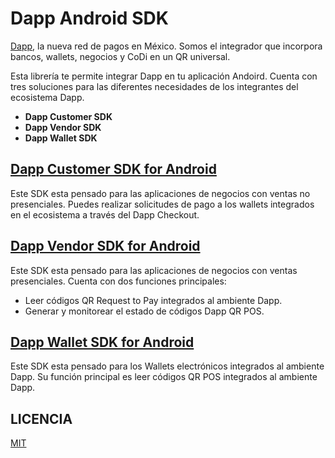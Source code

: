 ﻿# Dapp Android SDK
[Dapp](https://dapp.mx/), la nueva red de pagos en México. Somos el integrador que incorpora bancos, wallets, negocios y CoDi en un QR universal.

Esta librería te permite integrar Dapp en tu aplicación Andoird. Cuenta con tres soluciones para las diferentes necesidades de los integrantes del ecosistema Dapp.

 - **Dapp Customer SDK**
 - **Dapp Vendor SDK**
 - **Dapp Wallet SDK**

## [Dapp Customer SDK for Android](customer)

Este SDK esta pensado para las aplicaciones de negocios con ventas no presenciales.  Puedes realizar solicitudes de pago a los wallets integrados en el ecosistema a través del Dapp Checkout.

## [Dapp Vendor SDK for Android](vendor)

Este SDK esta pensado para las aplicaciones de negocios con ventas presenciales. Cuenta con dos funciones principales:
- Leer códigos QR Request to Pay integrados al ambiente Dapp.
- Generar y monitorear el estado de códigos Dapp QR POS.

## [Dapp Wallet SDK for Android](wallet)

Este SDK esta pensado para los Wallets electrónicos integrados al ambiente Dapp. Su función principal es leer códigos QR POS integrados al ambiente Dapp.

## LICENCIA
[MIT](LICENSE.txt)

